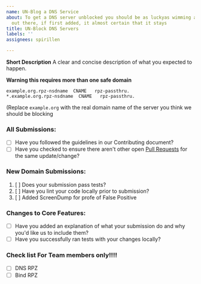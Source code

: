 ```yaml
---
name: UN-Blog a DNS Service
about: To get a DNS server unblocked you should be as luckyas wimming all loteries
  out there, if first added, it almost certain that it stays
title: UN-Block DNS Servers
labels: ''
assignees: spirillen

---
```


**Short Description**
A clear and concise description of what you expected to happen.

**Warning this requires more than one safe domain**

```
example.org.rpz-nsdname  CNAME   rpz-passthru.
*.example.org.rpz-nsdname  CNAME   rpz-passthru.
```
(Replace `example.org` with the real domain name of the server you think we should be blocking

### All Submissions:

* [ ] Have you followed the guidelines in our Contributing document?
* [ ] Have you checked to ensure there aren't other open [Pull Requests](../../pulls) for the same update/change?

<!-- You can erase any parts of this template not applicable to your Pull Request. -->

### New Domain Submissions:

1. [ ] Does your submission pass tests?
1. [ ] Have you lint your code locally prior to submission?
1. [ ] Added ScreenDump for profe of False Positive

### Changes to Core Features:

* [ ] Have you added an explanation of what your submission do and why you'd like us to include them?
* [ ] Have you successfully ran tests with your changes locally?

### Check list For Team members only!!!!
* [ ] DNS RPZ
* [ ] Bind RPZ
